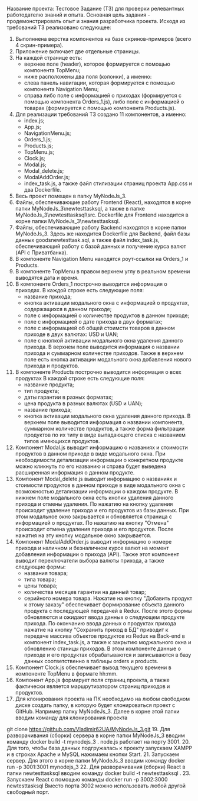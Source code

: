 Название проекта: Тестовое Задание (ТЗ) для проверки релевантных работодателю знаний и опыта.
Основная цель задания - продемонстрировать опыт и знания разработчика проекта.
Исходя из требований ТЗ реализовано следующее:
1. Выполннена верстка компонентов на базе скринов-примеров (всего 4 скрин-примера).
2. Приложение включает две отдельные страницы.
3. На каждой странице есть:
    - верхнее поле (header), которое формируется с помощью компонента TopMenu;
    - ниже расположены два поля (колонки), а именно:
    - слева панель навигации, которая формируется с помощью компонента Navigation Menu;
    - справа либо поле с информацией о приходах (формируется с помощью компонента Orders_1.js), либо поле с информацией о товарах (формируется с помощью компонента Products.js).
4. Для реализации требований ТЗ создано 11 компонентов, а именно:
    - index.js;
    - App.js;
    - NavigationMenu.js;
    - Orders_1.js;
    - Products.js;
    - TopMenu.js;
    - Clock.js;
    - Modal.js;
    - Modal_delete.js;
    - ModalAddOrder.js;
    - index_task.js,
    а также файл стилизации страниц проекта App.css и два Dockerfile.
5.  Весь проект помещен в папку MyNodeJs_3.
6.  Файлы, обеспечивающие работу Frontend (React), находятся в корне папки MyNodeJs_3\newtesttasksql, а также в папке MyNodeJs_3\newtesttasksql\src. Dockerfile для Frontend находится в корне папки MyNodeJs_3\newtesttasksql.
7.  Файлы, обеспечивающие работу Backend находятся в корне папки MyNodeJs_3. Здесь же находится Dockerfile для Backend, файл базы данных goodsnewtesttask.sql, а также файл index_task.js, обеспечивающий работу с базой данных и получение курса валют (API с Приватбанка).
8. В компоненте Navigation Menu находятся роут-ссылки на Orders_1 и Products.
9. В компоненте TopMenu в правом верхнем углу в реальном времени выводятся дата и время.
10. В компоненте Orders_1 построчно выводится информация о приходах. 
В каждой строке есть следующие поля:
    - название прихода;
    - кнопка активации модального окна с информацией о продуктах, содержащихся в данном приходе;
    - поле с информацией о количестве продуктов в данном приходе;
    - поле с информацией о дате прихода в двух форматах;
    - поле с информацией об общей стоимсти товаров в данном приходе в двух валютах: USD и UAN;
    - поле с кнопкой активации модального окна удаления данного прихода.
    В верхнем поле выводится информация о названии прихода и суммарном количестве приходов.
    Также в верхнем поле есть кнопка активации модального окна добавления нового прихода и продуктов. 
11. В компоненте Products построчно выводится информация о всех продуктах
    В каждой строке есть следующие поля:
    - название продукта;
    - тип продукта;
    - даты гарантии в разных форматах;
    - цена продукта в разных валютах (USD и UAN);
    - название прихода;
    - кнопка активации модального окна удаления данного прихода.
    В верхнем поле выводится информация о названии компонента, суммарном количестве продуктов, а также форма фильтрации продуктов по их типу в виде выпадающего списка с названием типов имеющихся продуктов.
12. Компонент Modal.js выводит информацию о названиях и стоимости продуктов в данном приходе в виде модального окна. При необходимости детализации информации о конкретном продукте     можно кликнуть по его названию и справа будет выведена расширенная информация о данном продукте.
13. Компонент Modal_delete.js выводит информацию о названиях и стоимости продуктов в данном приходе в виде модального окна с возможностью детализации информации о каждом продукте. 
    В нижнем поле модального окна есть кнопки удаления данного прихода и отмены удаления.
    По нажатию на кнопку удаления происходит удаление прихода и его продуктов из базы данных. 
    При этом модальное окно закрывается и обновляется страница с информацией о продуктах.
    По нажатию на кнопку "Отмена" происходит отмена удаления прихода и его продуктов. После нажатия на эту кнопку модальное окно закрывается.
14. Компонент ModalAddOrder.js выводит информацию о номере прихода и наличном и безналичном курсе валют на момент добавления информации о прихода (API).
    Также этот компонент выводит переключатели выбора валюты прихода, а также следующие формы:
    - названия товара;
    - типа товара;
    - цены товара;
    - количества месяцев гарантии на данный товар;
    - серийного номера товара.
    Нажатие на кнопку "Добавить продукт к этому заказу" обеспечивает формирование объекта данного продукта с последующей передачей в Redux.
    После этого формы обновляются и ожидают ввода данных о следующем продукте прихода.
    По окончанию ввода данных о продуктах прихода нажатие на кнопку "Сохранить приход в БД" приводит к передаче массива объектов продуктов из Redux на Back-end в компонент 
    index_task.js, 
    а также к закрытию моджального окна и обновлению станицы приходов.
    В этом компоненте данные о приходе и его продуктах обрабатываются и записываются в базу данных соответственно в таблицы orders и products.
15. Компонент Clock.js обеспечивает вывод текущего времени в компоненте TopMenu в формате hh:mm.
16. Компонент App.js формирует поля страниц проекта, а также фактически является маршрутизатором страниц приходов и продуктов.
17. Для клонирования проекта на ПК необходимо на любом свободном диске создать папку, в которую будет клонироваться проект с GitHub. Например папку MyNodeJs_3. 
Далее в корне этой папки вводим команду для клонирования проекта

git clone https://github.com/Vladimir62UA/MyNodeJs_3.git
19. Для разворачивания (сборки) сервера в корне папки MyNodeJs_3 вводим команду 
docker build -t mynodejs_3 .
node.js работает на порту 3001.
20. Для того, чтобы база данных подгружалась к проекту запускаем XAMPP и в строках Apache и MySQL нажимаем кнопки Start.
21. Запускаем сервер. Для этого в корне папки MyNodeJs_3 вводим команду
docker run -p 3001:3001 mynodejs_3
22. Для разворачивания (сборки) React в папки newtesttasksql вводим команду
docker build -t newtesttasksql .
23. Запускаем React с помощью команды
docker run -p 3002:3000 newtesttasksql
Вместо порта 3002 можно использовать любой другой свободный порт.

